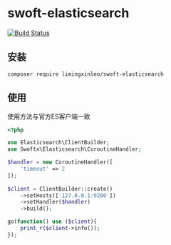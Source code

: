 # swoft-elasticsearch

[![Build Status](https://travis-ci.org/limingxinleo/swoft-elasticsearch.svg?branch=master)](https://travis-ci.org/limingxinleo/swoft-elasticsearch)

## 安装
~~~
composer require limingxinleo/swoft-elasticsearch
~~~

## 使用

使用方法与官方ES客户端一致

~~~php
<?php

use Elasticsearch\ClientBuilder;
use Swoftx\Elasticsearch\CoroutineHandler;

$handler = new CoroutineHandler([
    'timeout' => 2
]);
            
$client = ClientBuilder::create()
    ->setHosts(['127.0.0.1:9200'])
    ->setHandler($handler)
    ->build();

go(function() use ($client){
    print_r($client->info());
});
~~~